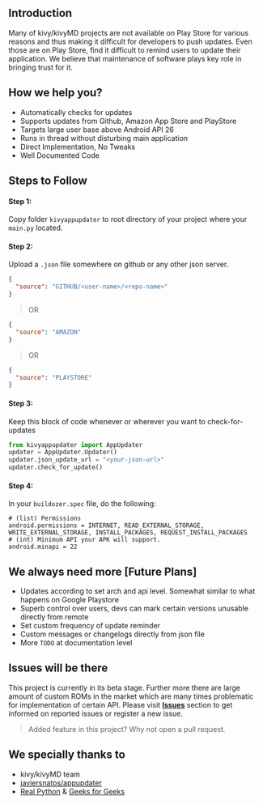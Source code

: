 ## Introduction
Many of kivy/kivyMD projects are not available on Play Store for various reasons and thus making it difficult for developers to push updates. Even those are on Play Store, find it difficult to remind users to update their application. We believe that maintenance of software plays key role in bringing trust for it.

## How we help you?
- Automatically checks for updates
- Supports updates from Github, Amazon App Store and PlayStore
- Targets large user base above Android API 26
- Runs in thread without disturbing main application
- Direct Implementation, No Tweaks
- Well Documented Code

## Steps to Follow
#### Step 1:
Copy folder `kivyappupdater` to root directory of your project where your `main.py` located.

#### Step 2:
Upload a `.json` file somewhere on github or any other json server.
```json
{
  "source": "GITHUB/<user-name>/<repo-name>"
} 
```

> OR
 
```json
{
  "source": "AMAZON"
}
``` 

> OR 
 
```json
{
  "source": "PLAYSTORE"
}
```
#### Step 3:
Keep this block of code whenever or wherever you want to check-for-updates
```python
from kivyappupdater import AppUpdater
updater = AppUpdater.Updater()
updater.json_update_url = "<your-json-url>"
updater.check_for_update()
```
#### Step 4:
In your `buildozer.spec` file, do the following:
```spec
# (list) Permissions
android.permissions = INTERNET, READ_EXTERNAL_STORAGE, WRITE_EXTERNAL_STORAGE, INSTALL_PACKAGES, REQUEST_INSTALL_PACKAGES
# (int) Minimum API your APK will support.
android.minapi = 22
```

## We always need more [Future Plans]
- Updates according to set arch and api level. Somewhat similar to what happens on Google Playstore
- Superb control over users, devs can mark certain versions unusable directly from remote
- Set custom frequency of update reminder
- Custom messages or changelogs directly from json file
- More `TODO` at documentation level

## Issues will be there
This project is currently in its beta stage. Further more there are large amount of custom ROMs in the market which are many times problematic for implementation of certain API.
Please visit [**Issues**](https://github.com/darpan5552/KivyAppUpdater/issues) section to get informed on reported issues or register a new issue.
> Added feature in this project? Why not open a pull request.

## We specially thanks to
- kivy/kivyMD team
- [javiersnatos/appupdater](https://github.com/javiersantos/AppUpdater)
- [Real Python](https://realpython.com/) & [Geeks for Geeks](https://www.geeksforgeeks.org/)
